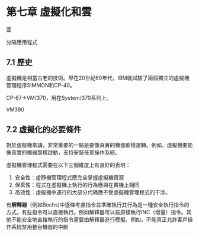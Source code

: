 # 第七章 虛擬化和雲

雲

分隔應用程式

## 7.1 歷史

虛擬機是相當古老的技術。早在20世紀60年代，IBM就試驗了兩個獨立的虛擬機管理程序SIMMON和CP-40。

CP-67->VM/370，用在System/370系列上。

VM390

## 7.2 虛擬化的必要條件

對於虛擬機來講，非常重要的一點是要像真實的機器那樣運轉。例如，虛擬機要能像真實的機器那樣啟動，支持安裝任意操作系統。

虛擬機管理程式需要在以下三個維度上有良好的表現：

1. 安全性：虛靜機管理程式應完全掌握虛擬機資源
2. 保真性：程式在虛擬機上執行的行為應與在實機上相同
3. 高效性：虛擬機中運行的大部分代碼應不受虛擬機管理程式的干涉。

有**解釋器**（例如Bochs)中逐條考慮指令並準確執行其行為是一種安全執行指令的方式。有些指令可以直接執行。例如解釋器可以按原樣執行INC（增量）指令。其他不能安全地直接執行的指令需要由解釋器進行模擬。例如，不能真正允許客戶操作系統禁用整台機器的中斷